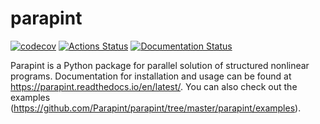 # parapint

[![codecov](https://codecov.io/gh/Parapint/Parapint/branch/master/graph/badge.svg)](https://codecov.io/gh/parapint/parapint)
[![Actions Status](https://github.com/parapint/parapint/workflows/main_ci/badge.svg?branch=main_branch)](https://github.com/parapint/parapint/actions)
[![Documentation Status](https://readthedocs.org/projects/parapint/badge/?version=latest)](https://parapint.readthedocs.io/en/latest/?badge=latest)

Parapint is a Python package for parallel solution of structured nonlinear programs. Documentation for installation and usage can be found at https://parapint.readthedocs.io/en/latest/. You can also check out the examples (https://github.com/Parapint/parapint/tree/master/parapint/examples).
